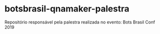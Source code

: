 # botsbrasil-qnamaker-palestra
Repositório responsável pela palestra realizada no evento: Bots Brasil Conf 2019
